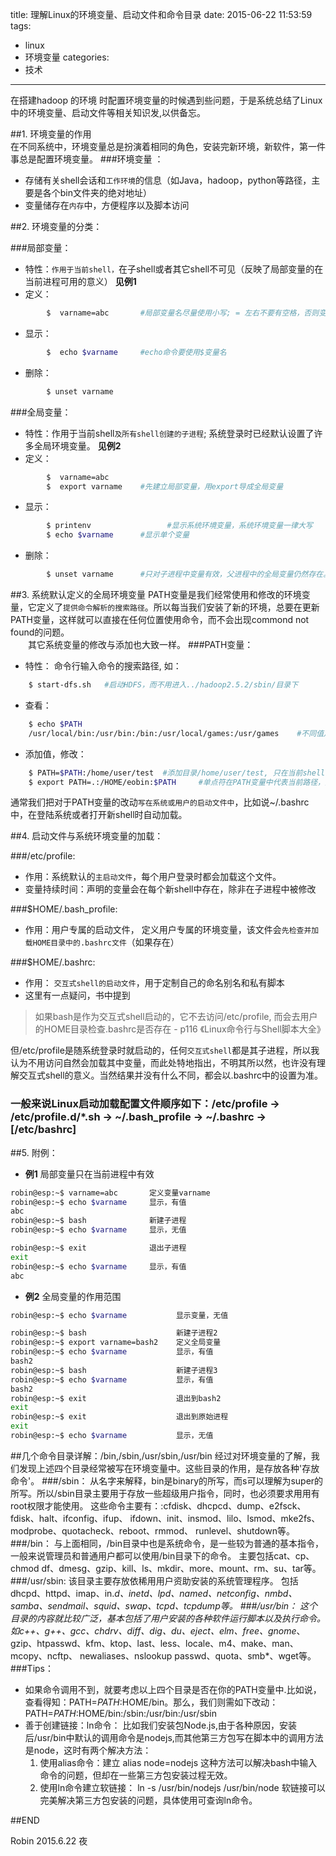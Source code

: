 ﻿title: 理解Linux的环境变量、启动文件和命令目录
date: 2015-06-22 11:53:59
tags: 
- linux
- 环境变量
categories: 
- 技术
---


在搭建hadoop 的环境 时配置环境变量的时候遇到些问题，于是系统总结了Linux中的环境变量、启动文件等相关知识发,以供备忘。

##1.  环境变量的作用  
在不同系统中，环境变量总是扮演着相同的角色，安装完新环境，新软件，第一件事总是配置环境变量。
###环境变量 ： 
- 存储有关shell会话和`工作环境`的信息（如Java，hadoop，python等路径，主要是各个bin文件夹的绝对地址）
- 变量储存在`内存`中，方便程序以及脚本访问


##2.  环境变量的分类：

###局部变量：
- 特性：`作用于当前shell，`在子shell或者其它shell不可见（反映了局部变量的在当前进程可用的意义）  **见例1**
- 定义：
```bash 
        $  varname=abc       #局部变量名尽量使用小写; = 左右不要有空格，否则变量名会被解析为命令
```
- 显示： 
```bash
        $  echo $varname     #echo命令要使用$变量名
```
- 删除：       
```bash
        $ unset varname   
```

###全局变量：
- 特性：作用于当前shell`及所有shell创建的子进程`; 系统登录时已经默认设置了许多全局环境变量。  **见例2**
- 定义：
```bash
        $  varname=abc 
        $  export varname    #先建立局部变量，用export导成全局变量
```
- 显示：
```bash
        $ printenv                 #显示系统环境变量，系统环境变量一律大写  
        $ echo $varname      #显示单个变量
```

- 删除： 
```bash
        $ unset varname      #只对子进程中变量有效，父进程中的全局变量仍然存在。
```

##3.  系统默认定义的全局环境变量
PATH变量是我们经常使用和修改的环境变量，它定义了`提供命令解析的搜索路径`。所以每当我们安装了新的环境，总要在更新PATH变量，这样就可以直接在任何位置使用命令，而不会出现commond not found的问题。 <br />　　其它系统变量的修改与添加也大致一样。
###PATH变量：  
- 特性： 命令行输入命令的搜索路径, 如：
```bash
    $ start-dfs.sh   #启动HDFS，而不用进入../hadoop2.5.2/sbin/目录下
```
- 查看： 
```bash
    $ echo $PATH
    /usr/local/bin:/usr/bin:/bin:/usr/local/games:/usr/games    #不同值之间由:分割
```
- 添加值，修改：
```bash
    $ PATH=$PATH:/home/user/test  #添加目录/home/user/test, 只在当前shell有效
    $ export PATH=.:/HOME/eobin:$PATH     #单点符在PATH变量中代表当前路径，变量名可以放在末尾
```
通常我们把对于PATH变量的改动`写在系统或用户的启动文件中`，比如说~/.bashrc中，在登陆系统或者打开新shell时自动加载。

##4. 启动文件与系统环境变量的加载：

###/etc/profile:    
- 作用：系统默认的`主启动文件`，每个用户登录时都会加载这个文件。
- 变量持续时间：声明的变量会在每个新shell中存在，除非在子进程中被修改

###$HOME/.bash_profile:  
- 作用：用户专属的启动文件， 定义用户专属的环境变量，该文件会`先检查并加载HOME目录中的.bashrc文件`（如果存在）



###$HOME/.bashrc:   
- 作用： `交互式shell的启动文件`，用于定制自己的命名别名和私有脚本
- 这里有一点疑问，书中提到
>如果bash是作为交互式shell启动的，它不去访问/etc/profile, 而会去用户的HOME目录检查.bashrc是否存在  - p116 《Linux命令行与Shell脚本大全》

但/etc/profile是随系统登录时就启动的，任何`交互式shell`都是其子进程，所以我认为不用访问自然会加载其中变量，而此处特地指出，不明其所以然，也许没有理解交互式shell的意义。当然结果并没有什么不同，都会以.bashrc中的设置为准。

### 一般来说Linux启动加载配置文件顺序如下：/etc/profile → /etc/profile.d/*.sh → ~/.bash_profile → ~/.bashrc → [/etc/bashrc]

##5. 附例：

- **例1**   局部变量只在当前进程中有效
```bash
robin@esp:~$ varname=abc       定义变量varname
robin@esp:~$ echo $varname     显示，有值
abc
robin@esp:~$ bash              新建子进程
robin@esp:~$ echo $varname     显示，无值

robin@esp:~$ exit              退出子进程
exit
robin@esp:~$ echo $varname     显示，有值
abc
```

- **例2**   全局变量的作用范围
```bash
robin@esp:~$ echo $varname           显示变量，无值

robin@esp:~$ bash                    新建子进程2
robin@esp:~$ export varname=bash2    定义全局变量
robin@esp:~$ echo $varname           显示，有值
bash2
robin@esp:~$ bash                    新建子进程3
robin@esp:~$ echo $varname           显示，有值
bash2
robin@esp:~$ exit                    退出到bash2
exit
robin@esp:~$ exit                    退出到原始进程
exit
robin@esp:~$ echo $varname           显示，无值
```

##几个命令目录详解：/bin,/sbin,/usr/sbin,/usr/bin 
经过对环境变量的了解，我们发现上述四个目录经常被写在环境变量中。这些目录的作用，是存放各种'存放命令'。
###/sbin：
从名字来解释，bin是binary的所写，而s可以理解为super的所写。所以/sbin目录主要用于存放一些超级用户指令，同时，也必须要求用用有root权限才能使用。
这些命令主要有：:cfdisk、dhcpcd、dump、e2fsck、fdisk、halt、ifconfig、ifup、 ifdown、init、insmod、lilo、lsmod、mke2fs、modprobe、quotacheck、reboot、rmmod、 runlevel、shutdown等。
###/bin：
与上面相同，/bin目录中也是系统命令，是一些较为普通的基本指令，一般来说管理员和普通用户都可以使用/bin目录下的命令。
主要包括cat、cp、chmod df、dmesg、gzip、kill、ls、mkdir、more、mount、rm、su、tar等。
###/usr/sbin:
该目录主要存放依稀用用户资助安装的系统管理程序。
包括dhcpd、httpd、imap、in.*d、inetd、lpd、named、netconfig、nmbd、samba、sendmail、squid、swap、tcpd、tcpdump等。
###/usr/bin：
这个目录的内容就比较广泛，基本包括了用户安装的各种软件运行脚本以及执行命令。
如c++、g++、gcc、chdrv、diff、dig、du、eject、elm、free、gnome*、gzip、htpasswd、kfm、ktop、last、less、locale、m4、make、man、mcopy、ncftp、 newaliases、nslookup passwd、quota、smb*、wget等。
###Tips：
- 如果命令调用不到，就要考虑以上四个目录是否在你的PATH变量中.比如说，查看得知：PATH=$PATH:$HOME/bin。那么，我们则需如下改动：    PATH=$PATH:$HOME/bin:/sbin:/usr/bin:/usr/sbin
- 善于创建链接：ln命令：
比如我们安装包Node.js,由于各种原因，安装后/usr/bin中默认的调用命令是nodejs,而其他第三方包写在脚本中的调用方法是node，这时有两个解决方法：
	1. 使用alias命令：建立 alias node=nodejs   这种方法可以解决bash中输入命令的问题，但却在一些第三方包安装过程无效。
	2. 使用ln命令建立软链接： ln -s /usr/bin/nodejs /usr/bin/node  软链接可以完美解决第三方包安装的问题，具体使用可查询ln命令。 


##END

Robin 
2015.6.22 夜
